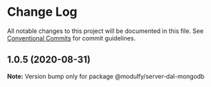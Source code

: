 # Change Log

All notable changes to this project will be documented in this file.
See [Conventional Commits](https://conventionalcommits.org) for commit guidelines.

## 1.0.5 (2020-08-31)

**Note:** Version bump only for package @modulfy/server-dal-mongodb
